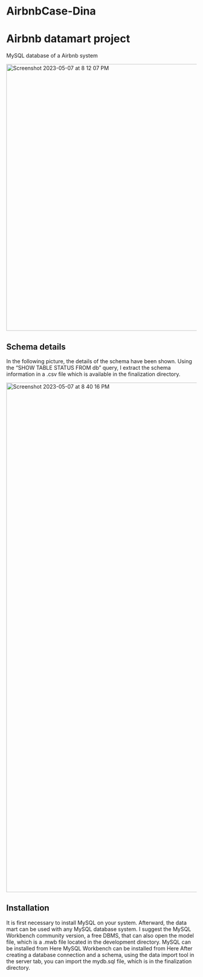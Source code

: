 # AirbnbCase-Dina
# Airbnb datamart project

MySQL database of a Airbnb system 

<img width="705" alt="Screenshot 2023-05-07 at 8 12 07 PM" src="https://user-images.githubusercontent.com/85529608/236696244-9d329ee4-fe23-4093-bd29-ecfdc267f1e8.png">




## Schema details

In the following picture, the details of the schema have been shown. Using the “SHOW TABLE STATUS FROM db” query, I extract the schema information in a .csv file which is available in the finalization directory.

<img width="1347" alt="Screenshot 2023-05-07 at 8 40 16 PM" src="https://user-images.githubusercontent.com/85529608/236696295-6510a947-5426-4cbc-b4be-7fdd15f2af3b.png">



## Installation

It is first necessary to install MySQL on your system. Afterward, the data mart can be used with any MySQL database system. I suggest the MySQL Workbench community version, a free DBMS, that can also open the model file, which is a .mwb file located in the development directory.
MySQL can be installed from Here
MySQL Workbench can be installed from Here
After creating a database connection and a schema, using the data import tool in the server tab, you can import the mydb.sql file, which is in the finalization directory.
